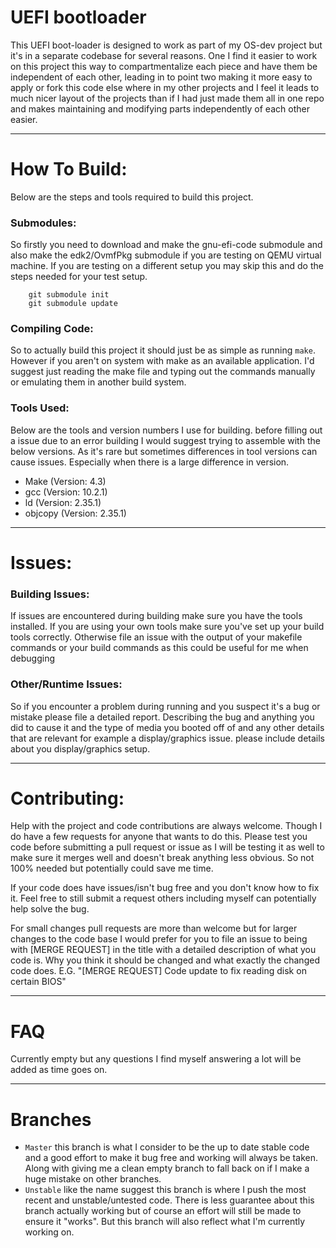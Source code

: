 # UEFI bootloader
This UEFI boot-loader is designed to work as part of my OS-dev project but it's in a separate codebase for several reasons. One I find it easier to work on this project this way to compartmentalize each piece and have them be independent of each other, leading in to point two making it more easy to apply or fork this code else where in my other projects and I feel it leads to much nicer layout of the projects than if I had just made them all in one repo and makes maintaining and modifying parts independently of each other easier.

___

# How To Build:
Below are the steps and tools required to build this project.

### Submodules:
So firstly you need to download and make the gnu-efi-code submodule and also make the edk2/OvmfPkg submodule if you are testing on QEMU virtual machine. If you are testing on a different setup you may skip this and do the steps needed for your test setup.
```
    git submodule init 
    git submodule update
```

### Compiling Code:
So to actually build this project it should just be as simple as running `make`. However if you aren't on system with make as an available application. I'd suggest just reading the make file and typing out the commands manually or emulating them in another build system.

### Tools Used:
Below are the tools and version numbers I use for building. before filling out a issue due to an error building I would suggest trying to assemble with the below versions. As it's rare but sometimes differences in tool versions can cause issues. Especially when there is a large difference in version.

- Make (Version: 4.3)
- gcc (Version: 10.2.1)
- ld (Version: 2.35.1)
- objcopy (Version: 2.35.1)

___

# Issues:

### Building Issues:
If issues are encountered during building make sure you have the tools installed. If you are using your own tools make sure you've set up your build tools correctly. Otherwise file an issue with the output of your makefile commands or your build commands as this could be useful for me when debugging


### Other/Runtime Issues:
So if you encounter a problem during running and you suspect it's a bug or mistake please file a detailed report. Describing the bug and anything you did to cause it and the type of media you booted off of and any other details that are relevant for example a display/graphics issue. please include details about you display/graphics setup.

---

# Contributing: 

Help with the project and code contributions are always welcome. Though I do have a few requests for anyone that wants to do this. Please test you code before submitting a pull request or issue as I will be testing it as well to make sure it merges well and doesn't break anything less obvious. So not 100% needed but potentially could save me time.

If your code does have issues/isn't bug free and you don't know how to fix it. Feel free to still submit a request others including myself can potentially help solve the bug.

For small changes pull requests are more than welcome but for larger changes to the code base I would prefer for you to file an issue to being with [MERGE REQUEST] in the title with a detailed description of what you code is. Why you think it should be changed and what exactly the changed code does. E.G. "[MERGE REQUEST] Code update to fix reading disk on certain BIOS"

___

# FAQ
Currently empty but any questions I find myself answering a lot will be added as time goes on.

___

# Branches

- `Master` this branch is what I consider to be the up to date stable code and a good effort to make it bug free and working will always be taken. Along with giving me a clean empty branch to fall back on if I make a huge mistake on other branches.
- `Unstable` like the name suggest this branch is where I push the most recent and unstable/untested code. There is less guarantee about this branch actually working but of course an effort will still be made to ensure it "works". But this branch will also reflect what I'm currently working on.
